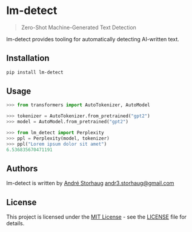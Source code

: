 # lm-detect

> Zero-Shot Machine-Generated Text Detection

lm-detect provides tooling for automatically detecting AI-written text.

## Installation

```bash
pip install lm-detect
```

## Usage

```python
>>> from transformers import AutoTokenizer, AutoModel

>>> tokenizer = AutoTokenizer.from_pretrained("gpt2")
>>> model = AutoModel.from_pretrained("gpt2")

>>> from lm_detect import Perplexity
>>> ppl = Perplexity(model, tokenizer)
>>> ppl("Lorem ipsum dolor sit amet")
6.536835670471191
```

## Authors

lm-detect is written by [André Storhaug](https://github.com/andstor) <andr3.storhaug@gmail.com>

## License

This project is licensed under the [MIT License](https://opensource.org/licenses/MIT) - see the [LICENSE](LICENSE) file for details.
